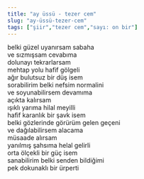 ```yaml
---
title: "ay üssü - tezer cem"
slug: "ay-üssü-tezer-cem"
tags: ["şiir","tezer cem","sayı: on bir"]
---
```


belki güzel uyanırsam sabaha  
ve sızmışsam cevabıma  
dolunayı tekrarlarsam  
mehtap yolu hafif gölgeli  
ağır bulutsuz bir düş isem  
sorabilirim belki nefsim normalini  
ve soyunabilirsem devamıma  
açıkta kalırsam  
ışıklı yarıma hilal meyilli  
hafif karanlık bir şavk isem  
belki gözlerinde görürüm gelen geçeni  
ve dağılabilirsem alacama  
müsaade alırsam  
yanılmış şahsıma helal gelirli  
orta ölçekli bir güç isem  
sanabilirim belki senden bildiğimi  
pek dokunaklı bir ürperti

